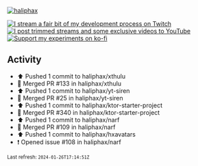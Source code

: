 [![haliphax](https://pbs.twimg.com/profile_banners/458808076/1545597092/1500x500)](https://haliphax.dev)

[![I stream a fair bit of my development process on Twitch](https://img.shields.io/twitch/status/haliphax?logo=twitch&style=for-the-badge)](https://twitch.tv/haliphax) &nbsp; [![I post trimmed streams and some exclusive videos to YouTube](https://img.shields.io/badge/youtube-watch-f00?logo=youtube&style=for-the-badge)](https://youtube.com/haliphaxyt) &nbsp; [![Support my experiments on ko-fi](https://img.shields.io/badge/kofi-support-ff5e5b?logo=ko-fi&style=for-the-badge)](https://ko-fi.com/haliphax)

## Activity

* ⬆️ Pushed 1 commit to haliphax/xthulu
* 🎉 Merged PR #133 in haliphax/xthulu
* ⬆️ Pushed 1 commit to haliphax/yt-siren
* 🎉 Merged PR #25 in haliphax/yt-siren
* ⬆️ Pushed 1 commit to haliphax/ktor-starter-project
* 🎉 Merged PR #340 in haliphax/ktor-starter-project
* ⬆️ Pushed 1 commit to haliphax/narf
* 🎉 Merged PR #109 in haliphax/narf
* ⬆️ Pushed 1 commit to haliphax/hxavatars
* ❗️ Opened issue #108 in haliphax/narf

<small>Last refresh: `2024-01-26T17:14:51Z`</small>
